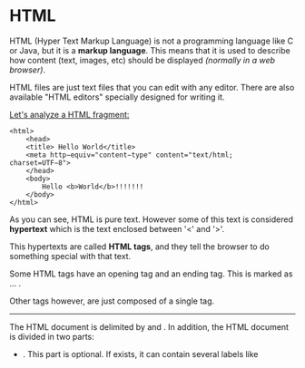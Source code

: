 # HTML

HTML (Hyper Text Markup Language) is not a programming language like C or Java, but it is a **markup language**. This means that it is used to describe how content (text, images, etc) should be displayed *(normally in a web browser)*.

HTML files are just text files that you can edit with any editor. There are also available "HTML editors" specially designed for writing it.

<u>Let's analyze a HTML fragment:</u>

```
<html>
    <head>
    <title> Hello World</title>
    <meta http−equiv="content−type" content="text/html; charset=UTF−8">
    </head>
    <body>
        Hello <b>World</b>!!!!!!!
    </body>
</html>
```

As you can see, HTML is pure text. However some of this text is considered **hypertext** which is the text enclosed between '<' and '>'.

This hypertexts are called **HTML tags**, and they tell the browser to do something special with that text.

Some HTML tags have an opening tag and an ending tag. This is marked as <tag> ... </tag> .

Other tags however, are just composed of a single tag. 

---

The HTML document is delimited by <html> and </html>. In addition, the HTML
document is divided in two parts:

- <head>. This part is optional. If <head> exists, it can contain several labels like <title>, <meta>, etc.
- <body>. Inside the body is where the whole HTML document is specified. All text, images, etc. are contained between <body> and </body>.

On the other hand, we can also use tags to create hyperlinks to other resources (like other HTML documents). 
This is a fundamental feature in HTML. The **hyperlink tag is <a>... </a>.**

Example from an HTML code:

```
<html>
<head>
<title> Hello World</title>
<meta http−equiv="content−type" content="text/html; charset=UTF−8">
</head>
<body>
Hello <b>World</b>!!!!!!!
Go to <a href=docs/otherdoc.html> another
document </a>
</body>
</html>
```

And you can see how it is displayed in the browser here:
[Example of previous HTML displayed in the browser](/WWW/Teoria/example.html)